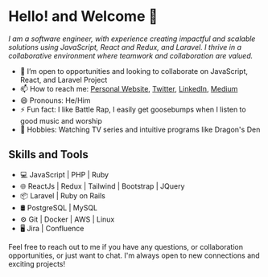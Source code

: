 # Hello! and Welcome 👋 
*I am a software engineer, with experience creating impactful and scalable solutions using JavaScript, React and Redux, and Laravel. I thrive in a collaborative environment where teamwork and collaboration are valued.*

- 🤔 I’m open to opportunities and looking to collaborate on JavaScript, React, and Laravel Project
- 📫 How to reach me: [Personal Website](https://www.mrprotocoll.me), [Twitter](https://twitter.com/dprotocoll),  [LinkedIn](https://www.linkedin.com/in/mrprotocoll),  [Medium](https://medium.com/@mrprotocoll)
- 😄 Pronouns: He/Him
- ⚡ Fun fact: I like Battle Rap, I easily get goosebumps when I listen to good music and worship
-  🌱 Hobbies: Watching TV series and intuitive programs like Dragon's Den

## Skills and Tools

- 💻 JavaScript | PHP | Ruby
- 🌐 ReactJs | Redux | Tailwind | Bootstrap | JQuery
- 📦 Laravel | Ruby on Rails
- 🛢️ PostgreSQL | MySQL
- ⚙️ Git | Docker | AWS | Linux
- 🖥️ Jira | Confluence 

Feel free to reach out to me if you have any questions, or collaboration opportunities, or just want to chat. I'm always open to new connections and exciting projects!

